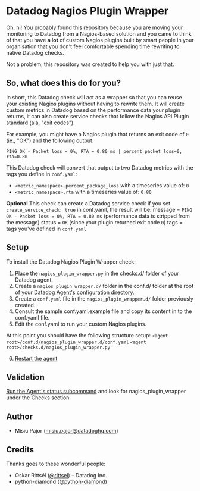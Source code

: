 # Datadog Nagios Plugin Wrapper
Oh, hi! You probably found this repository because you are moving your monitoring to Datadog from a Nagios-based solution and you came to think of that you have **a lot** of custom Nagios plugins built by smart people in your organisation that you don't feel comfortable spending time rewriting to native Datadog checks.

Not a problem, this repository was created to help you with just that.

## So, what does this do for you?
In short, this Datadog check will act as a wrapper so that you can reuse your existing Nagios plugins without having to rewrite them. It will create custom metrics in Datadog based on the performance data your plugin returns, it can also create service checks that follow the Nagios API Plugin standard (ala, "exit codes").

For example, you might have a Nagios plugin that returns an exit code of `0` (ie., "OK") and the following output:

```PING OK - Packet loss = 0%, RTA = 0.80 ms | percent_packet_loss=0, rta=0.80``` 

This Datadog check will convert that output to two Datadog metrics with the tags you define in `conf.yaml`:
- `<metric_namespace>.percent_package_loss` with a timeseries value of: `0` 
- `<metric_namespace>.rta` with a timeseries value of: `0.80`

**Optional**
This check can create a Datadog service check if you set `create_service_check: true` in conf.yaml, the result will be:
message = `PING OK - Packet loss = 0%, RTA = 0.80 ms` (performance data is stripped from the message)
status = `OK` (since your plugin returned exit code `0`)
tags = tags you've defined in `conf.yaml`


## Setup
To install the Datadog Nagios Plugin Wrapper check:
1. Place the `nagios_plugin_wrapper.py` in the checks.d/ folder of your Datadog agent.
2. Create a `nagios_plugin_wrapper.d/` folder in the conf.d/ folder at the root of your [Datadog Agent's configuration directory](https://docs.datadoghq.com/agent/guide/agent-configuration-files/?tab=agentv6v7#agent-configuration-directory).
3. Create a `conf.yaml` file in the `nagios_plugin_wrapper.d/` folder previously created.
4. Consult the sample conf.yaml.example file and copy its content in to the conf.yaml file.
5. Edit the conf.yaml to run your custom Nagios plugins.

At this point you should have the following structure setup:
```<agent root>/conf.d/nagios_plugin_wrapper.d/conf.yaml```
```<agent root>/checks.d/nagios_plugin_wrapper.py```

6. [Restart the agent](https://docs.datadoghq.com/agent/faq/agent-commands/#start-stop-restart-the-agent)

## Validation
[Run the Agent's status subcommand](https://docs.datadoghq.com/agent/guide/agent-commands/?tab=agentv6v7#service-status) and look for nagios_plugin_wrapper under the Checks section.

## Author
* Misiu Pajor (misiu.pajor@datadoghq.com)

## Credits
Thanks goes to these wonderful people:
* Oskar Rittsél ([@rittsel](https://github.com/Rittsel)) – Datadog Inc.
* python-diamond ([@python-diamond](https://github.com/python-diamond))
